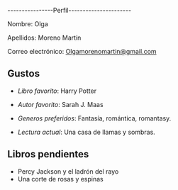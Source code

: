 ----------------Perfil----------------------

Nombre: Olga

Apellidos: Moreno Martín

Correo electrónico: Olgamorenomartin@gmail.com

## Gustos

- *Libro favorito*: Harry Potter

- *Autor favorito*: Sarah J. Maas

- *Generos preferidos*: Fantasía, romántica, romantasy.

- *Lectura actual*: Una casa de llamas y sombras.

## Libros pendientes

- Percy Jackson y el ladrón del rayo
- Una corte de rosas y espinas
